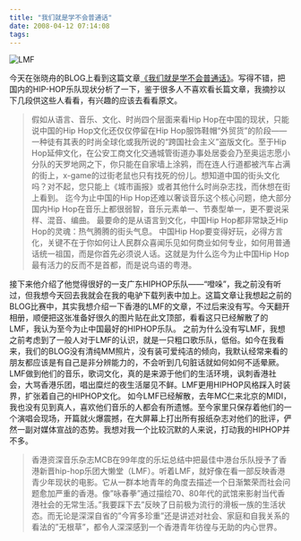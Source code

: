 ```yaml
---
title: "我们就是学不会普通话"
date: 2008-04-12 07:14:08
tags:
---
```


![LMF](../../../images/2008/x4abomz7.jpg) 

今天在张晓舟的BLOG上看到这篇文章[《我们就是学不会普通话》](http://blog.sina.com.cn/s/blog_4912b6e80100881b.html)。写得不错，把国内的HIP-HOP乐队现状分析了一下，鉴于很多人不喜欢看长篇文章，我摘抄以下几段供这些人看看，有兴趣的应该去看看原文。

> 假如从语言、音乐、文化、时尚四个层面来看Hip Hop在中国的现状，只能说中国的Hip Hop文化还仅仅停留在Hip Hop服饰鞋帽“外贸货”的阶段——一种徒有其表的时尚全球化或我所说的“跨国社会主义”盗版文化。至于Hip Hop延伸文化，在公安工商文化交通城管街道办事处居委会乃至奥运志愿小分队的天罗地网之下，你只能在自家墙上涂鸦，而在连人行道都被汽车占满的街上，x-game的过街老鼠也只有找死的份儿。想知道中国的街头文化吗？对不起，您只能上《城市画报》或者其他什么时尚杂志找，而休想在街上看到。 迄今为止中国的Hip Hop还难以奢谈音乐这个核心问题，绝大部分国内Hip Hop在音乐上都很弱智，音乐元素单一、节奏型单一，更不要说采样、混音、编曲。 最要命的是从语言到文化，中国Hip Hop都非常缺乏Hip Hop的灵魂：热气腾腾的街头气息。 中国Hip Hop要变得好玩，必得方言化，关键不在于你如何让人民群众喜闻乐见如何商业如何专业，如何用普通话统一祖国，而是你首先必须说人话。这就是为什么迄今为止中国Hip Hop最有活力的反而不是首都，而是说鸟语的粤港。

接下来他介绍了他觉得很好的一支广东HIPHOP乐队——“噔哚”，我之前没有听过，但我想今天回去我就会在我的电驴下载列表中加上。这篇文章让我想起之前的BLOG比赛中，其实我想介绍一下香港的LMF的文章，不过后来没有写。今天翻开相册，顺便把这张准备好很久的图片贴在此文顶部，看看这只已经解散了的LMF，我认为至今为止中国最好的HIPHOP乐队。 之前为什么没有写LMF，我想之前考虑到了一般人对于LMF的认识，就是一只粗口歌乐队，低俗。如今在我看来，我们的BLOG没有清纯MM照片，没有装可爱纯洁的倾向，我默认经常来看的朋友都应该是有自己是非分辨能力的，不会听到几句脏话就如何如何不适晕厥。LMF做到他们的音乐，歌词文化，真的是来源于他们的生活环境，讽刺香港社会，大骂香港乐团，唱出糜烂的夜生活屡见不鲜。LMF更用HIPHOP风格踩入时装界，扩张着自己的HIPHOP文化。 如今LMF已经解散，去年MC仁来北京的MIDI，我也没有见到真人，喜欢他们音乐的人都会有所遗憾。至今家里只保存着他们的一个演唱会现场，开篇就火爆震撼，在大屏幕上打出所有报纸杂志对他们的批评，俨然一副对媒体宣战的态势。我想对我一个比较沉默的人来说，打动我的HIPHOP并不多。

> 香港资深音乐杂志MCB在99年度的乐坛总结中把最佳中港台乐队授予了香港新晋hip-hop乐团大懒堂（LMF）。听着LMF，就好像在看一部反映香港青少年现状的电影。它从一群本地青年的角度去描述一个日渐繁荣而社会问题愈加严重的香港。像”咏春拳”通过描绘70、80年代的武馆来影射当代香港社会的无常生活。”我要踩下去”反映了日前极为流行的滑板一族的生活状态。而无论是深深自省的”今宵多珍重”还是讲述对社会、家庭和自我关系的看法的”无根草”，都令人深深感到一个香港青年彷徨与无助的内心世界。